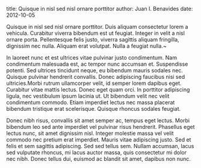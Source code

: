 title: Quisque in nisl sed nisl ornare porttitor
author: Juan I. Benavides
date: 2012-10-05

Quisque in nisl sed nisl ornare porttitor. Duis aliquam consectetur lorem a vehicula. Curabitur viverra bibendum est ut feugiat. Integer in velit a nisl ornare porta. Pellentesque felis justo, viverra sagittis aliquam fringilla, dignissim nec nulla. Aliquam erat volutpat. Nulla a feugiat nulla.~

In laoreet nunc et est ultrices vitae pulvinar justo condimentum. Nam condimentum malesuada est, ac tempor nunc accumsan et. Suspendisse potenti. Sed ultrices tincidunt neque, eu bibendum mauris sodales nec. Quisque pulvinar hendrerit convallis. Donec adipiscing faucibus nisi sed ultricies.Morbi rutrum ullamcorper velit, id semper lorem dapibus eget. Curabitur vitae mattis lectus. Donec eget quam orci. In porttitor adipiscing ligula, nec vestibulum ipsum lacinia ut. Ut bibendum velit nec velit condimentum commodo. Etiam imperdiet lectus nec massa placerat bibendum tristique erat scelerisque. Quisque rhoncus sodales feugiat.

Donec nibh risus, convallis sit amet semper ac, tempus eget lectus. Morbi bibendum leo sed ante imperdiet vel pulvinar risus hendrerit. Phasellus eget lectus nunc, sit amet dignissim nisl. Integer molestie massa vel velit commodo nec pretium erat imperdiet. Mauris vitae adipiscing justo. Sed et felis et sem sagittis adipiscing. Sed sed tellus sem. Nullam accumsan, lacus sed vulputate rhoncus, mi lacus auctor massa, quis consectetur mi dolor nec nibh. Donec tellus dui, euismod ac blandit sit amet, dapibus non nunc.